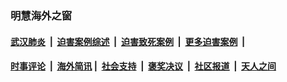 
### 明慧海外之窗

####  [武汉肺炎](indexes/365.md?t=05052300) &nbsp;|&nbsp;  [迫害案例综述](indexes/328.md?t=05052300) &nbsp;|&nbsp; [迫害致死案例](indexes/277.md?t=05052300)  &nbsp;|&nbsp; [更多迫害案例](indexes/81.md?t=05052300)  &nbsp;|&nbsp; 
####  [时事评论](indexes/19.md?t=05052300) &nbsp;|&nbsp; [海外简讯](indexes/245.md?t=05052300)&nbsp;|&nbsp;  [社会支持](indexes/140.md?t=05052300) &nbsp;|&nbsp; [褒奖决议](indexes/282.md?t=05052300) &nbsp;|&nbsp; [社区报道](indexes/91.md?t=05052300)  &nbsp;|&nbsp; [天人之间](indexes/78.md?t=05052300) 

